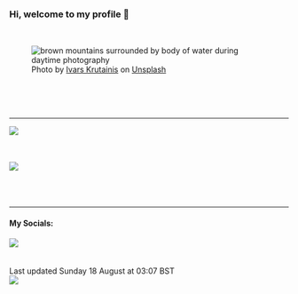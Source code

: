 <h3>Hi, welcome to my profile 👋</h3>

<br />
<figure>
  <img
    src="https://images.unsplash.com/photo-1477240381028-271008c7415c?crop=entropy&cs=tinysrgb&fit=max&fm=jpg&ixid=M3wyNzQ3MDB8MHwxfHJhbmRvbXx8fHx8fHx8fDE3MjM5NDMzNDF8&ixlib=rb-4.0.3&q=80&w=1080&auto=format"
    alt="brown mountains surrounded by body of water during daytime photography" 
  />
  <figcaption>Photo by <a
    href="https://unsplash.com/@krutainis?utm_source=Profile%20readme&utm_medium=referral">Ivars Krutainis</a> on <a
    href="https://unsplash.com/?utm_source=Profile%20readme&utm_medium=referral">Unsplash</a></figcaption>
</figure>




  <br /><br /><br />

<hr />
<img
  src="https://github-readme-stats.vercel.app/api?username=shanelucy&show_icons=true&theme=calm"
/>
<br /><br /><br />

<img 
  src="https://github-readme-stats.vercel.app/api/top-langs/?username=shanelucy&theme=calm"
/>
<br /><br /><br /><br />
<hr />
<h4>My Socials:</h4>
<a href="https://uk.linkedin.com/in/shane-lucy-4735b616a">
  <img
    src="https://img.shields.io/badge/linkedin%20-%230077B5.svg?&style=for-the-badge&logo=linkedin&logoColor=white"
  />
</a>
<br /><br /><br />
Last updated Sunday 18 August at 03:07 BST
<br />
<img
  src="https://github.com/ShaneLucy/ShaneLucy/workflows/README%20build/badge.svg"
/>
